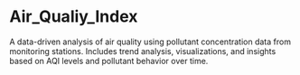 # Air_Qualiy_Index
A data-driven analysis of air quality using pollutant concentration data from monitoring stations. Includes trend analysis, visualizations, and insights based on AQI levels and pollutant behavior over time.
